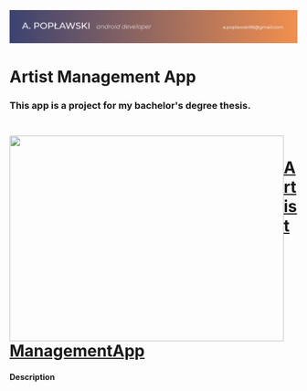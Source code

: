 <a href="https://github.com/apoplawski96/projects-summary/blob/master/assets/header.png"><img src="https://github.com/apoplawski96/projects-summary/blob/master/assets/header.png"></a>

# Artist Management App

<p><h3>This app is a project for my bachelor's degree thesis. <h3><p>
 </br>

<a href="https://github.com/apoplawski96/ArtistManagerApp">
<img align="left" src="https://github.com/apoplawski96/projects-summary/blob/master/assets/ArtistManagementApp.png" width="480" height="360" /></a>
<p><h1 align="left"><a href="https://github.com/apoplawski96/ArtistManagerApp">ArtistManagementApp</a></h1></p>
<h4>Description</h4>
